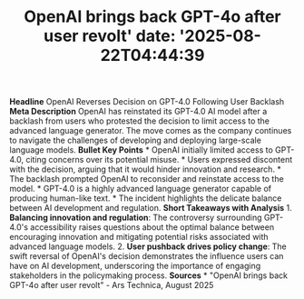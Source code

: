 ﻿---
title: "OpenAI brings back GPT-4o after user revolt'
date: '2025-08-22T04:44:39"
category: "Markets"
summary: ""
slug: "openai brings back gpt4o after user revolt"
source_urls:
  - "https://arstechnica.com/information-technology/2025/08/openai-brings-back-gpt-4o-after-user-revolt/"
seo:
  title: "OpenAI brings back GPT-4o after user revolt | Hash n Hedge'
  description: '"
  keywords: ["news", "markets", "brief"]
---
**Headline** OpenAI Reverses Decision on GPT-4.0 Following User Backlash  **Meta Description** OpenAI has reinstated its GPT-4.0 AI model after a backlash from users who protested the decision to limit access to the advanced language generator. The move comes as the company continues to navigate the challenges of developing and deploying large-scale language models.  **Bullet Key Points**  * OpenAI initially limited access to GPT-4.0, citing concerns over its potential misuse. * Users expressed discontent with the decision, arguing that it would hinder innovation and research. * The backlash prompted OpenAI to reconsider and reinstate access to the model. * GPT-4.0 is a highly advanced language generator capable of producing human-like text. * The incident highlights the delicate balance between AI development and regulation.  **Short Takeaways with Analysis**  1. **Balancing innovation and regulation**: The controversy surrounding GPT-4.0's accessibility raises questions about the optimal balance between encouraging innovation and mitigating potential risks associated with advanced language models. 2. **User pushback drives policy change**: The swift reversal of OpenAI's decision demonstrates the influence users can have on AI development, underscoring the importance of engaging stakeholders in the policymaking process.  **Sources** * "OpenAI brings back GPT-4o after user revolt" - Ars Technica, August 2025 
